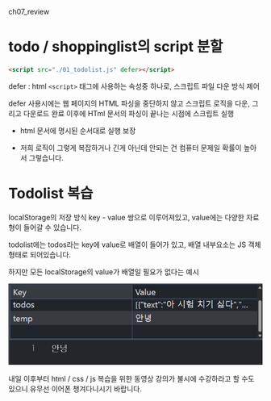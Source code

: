 ch07_review

# todo / shoppinglist의 script 분할
```html
<script src="./01_todolist.js" defer></script>
```

defer : html `<script>` 태그에 사용하는 속성중 하나로, 스크립트 파일 다운 방식 제어

defer 사용시에는 웹 페이지의 HTML 파싱을 중단하지 않고 스크립트 로직을 다운, 그리고 다운로드 완료 이후에 HTml 문서의 파싱이 끝나는 시점에 스크립트 실행

- html 문서에 명시된 순서대로 실행 보장

- 저희 로직이 그렇게 복잡하거나 긴게 아닌데 안되는 건 컴퓨터 문제일 확률이 높아서 그렇습니다.

# Todolist 복습
localStorage의 저장 방식
key - value 쌍으로 이루어져있고, value에는 다양한 자료형이 들어갈 수 있습니다.

todolist에는 todos라는 key에 value로 배열이 들어가 있고, 배열 내부요소는 JS 객체 형태로 되어있습니다.

하지만 모든 localStorage의 value가 배열일 필요가 없다는 예시

![localStorage value string 예시](./localStorage예시.png)

내일 이후부터 html / css / js 복습을 위한 동영상 강의가 불시에 수강하라고 할 수도 있으니 유무선 이어폰 챙겨다니시기 바랍니다.
